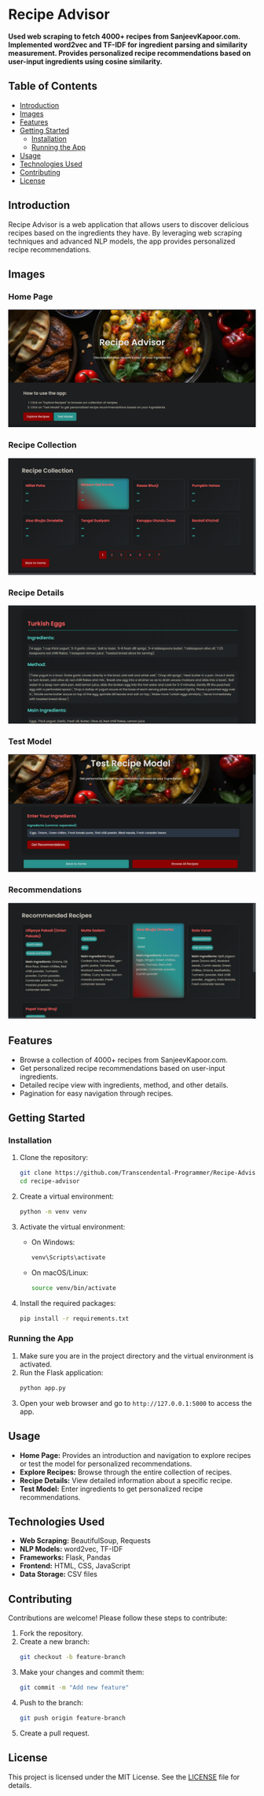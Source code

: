 # Recipe Advisor

**Used web scraping to fetch 4000+ recipes from SanjeevKapoor.com. Implemented word2vec and TF-IDF for ingredient parsing and similarity measurement. Provides personalized recipe recommendations based on user-input ingredients using cosine similarity.**

## Table of Contents

- [Introduction](#introduction)
- [Images](#images)
- [Features](#features)
- [Getting Started](#getting-started)
  - [Installation](#installation)
  - [Running the App](#running-the-app)
- [Usage](#usage)
- [Technologies Used](#technologies-used)
- [Contributing](#contributing)
- [License](#license)

## Introduction

Recipe Advisor is a web application that allows users to discover delicious recipes based on the ingredients they have. By leveraging web scraping techniques and advanced NLP models, the app provides personalized recipe recommendations.

## Images

### Home Page
![Home Page](https://github.com/Transcendental-Programmer/Recipe-Adviser-App/blob/main/static/images/home.png)

### Recipe Collection
![Recipe Collection](https://github.com/Transcendental-Programmer/Recipe-Adviser-App/blob/main/static/images/all_recipes.png)

### Recipe Details
![Recipe Details](https://github.com/Transcendental-Programmer/Recipe-Adviser-App/blob/main/static/images/recipe_details.png)

### Test Model
![Test Model](https://github.com/Transcendental-Programmer/Recipe-Adviser-App/blob/main/static/images/test_model.png)

### Recommendations
![Recommendations](https://github.com/Transcendental-Programmer/Recipe-Adviser-App/blob/main/static/images/recommedations_page.png)

## Features

- Browse a collection of 4000+ recipes from SanjeevKapoor.com.
- Get personalized recipe recommendations based on user-input ingredients.
- Detailed recipe view with ingredients, method, and other details.
- Pagination for easy navigation through recipes.

## Getting Started

### Installation

1. Clone the repository:
    ```bash
    git clone https://github.com/Transcendental-Programmer/Recipe-Advisor-App.git
    cd recipe-advisor
    ```

2. Create a virtual environment:
    ```bash
    python -m venv venv
    ```

3. Activate the virtual environment:
    - On Windows:
        ```bash
        venv\Scripts\activate
        ```
    - On macOS/Linux:
        ```bash
        source venv/bin/activate
        ```

4. Install the required packages:
    ```bash
    pip install -r requirements.txt
    ```

### Running the App

1. Make sure you are in the project directory and the virtual environment is activated.
2. Run the Flask application:
    ```bash
    python app.py
    ```
3. Open your web browser and go to `http://127.0.0.1:5000` to access the app.

## Usage

- **Home Page:** Provides an introduction and navigation to explore recipes or test the model for personalized recommendations.
- **Explore Recipes:** Browse through the entire collection of recipes.
- **Recipe Details:** View detailed information about a specific recipe.
- **Test Model:** Enter ingredients to get personalized recipe recommendations.

## Technologies Used

- **Web Scraping:** BeautifulSoup, Requests
- **NLP Models:** word2vec, TF-IDF
- **Frameworks:** Flask, Pandas
- **Frontend:** HTML, CSS, JavaScript
- **Data Storage:** CSV files

## Contributing

Contributions are welcome! Please follow these steps to contribute:

1. Fork the repository.
2. Create a new branch:
    ```bash
    git checkout -b feature-branch
    ```
3. Make your changes and commit them:
    ```bash
    git commit -m "Add new feature"
    ```
4. Push to the branch:
    ```bash
    git push origin feature-branch
    ```
5. Create a pull request.

## License

This project is licensed under the MIT License. See the [LICENSE](LICENSE) file for details.
